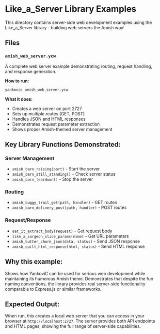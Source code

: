 # Like_a_Server Library Examples

This directory contains server-side web development examples using the Like_a_Server library - building web servers the Amish way!

## Files

### `amish_web_server.ycw`
A complete web server example demonstrating routing, request handling, and response generation.

**How to run:**
```bash
yankovic amish_web_server.ycw
```

**What it does:**
- Creates a web server on port 2727
- Sets up multiple routes (GET, POST)
- Handles JSON and HTML responses
- Demonstrates request parameter extraction
- Shows proper Amish-themed server management

## Key Library Functions Demonstrated:

### Server Management
- `amish_barn_raising(port)` - Start the server
- `amish_barn_still_standing()` - Check server status
- `amish_barn_teardown()` - Stop the server

### Routing
- `amish_buggy_trail_get(path, handler)` - GET routes
- `amish_barn_delivery_post(path, handler)` - POST routes

### Request/Response
- `eat_it_extract_body(request)` - Get request body
- `like_a_surgeon_slice_params(name)` - Get URL parameters
- `amish_butter_churn_json(data, status)` - Send JSON response
- `amish_quilt_html_response(html, status)` - Send HTML response

## Why this example:

Shows how YankoviC can be used for serious web development while maintaining its humorous Amish theme. Demonstrates that despite the fun naming conventions, the library provides real server-side functionality comparable to Express.js or similar frameworks.

## Expected Output:

When run, this creates a local web server that you can access in your browser at `http://localhost:2727`. The server provides both API endpoints and HTML pages, showing the full range of server-side capabilities.
